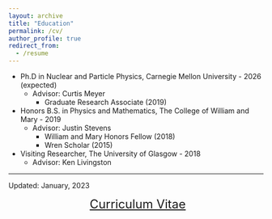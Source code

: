 ```yaml
---
layout: archive
title: "Education"
permalink: /cv/
author_profile: true
redirect_from:
  - /resume
---
```


* Ph.D in Nuclear and Particle Physics, Carnegie Mellon University - 2026 (expected)  
  * Advisor: Curtis Meyer  
    * Graduate Research Associate (2019)
* Honors B.S. in Physics and Mathematics, The College of William and Mary - 2019  
  * Advisor: Justin Stevens  
    * William and Mary Honors Fellow (2018)
    * Wren Scholar (2015)
* Visiting Researcher, The University of Glasgow - 2018
  * Advisor: Ken Livingston
<hr>
Updated: January, 2023  

<p align="center">
  <font size="5">
  <a href="http://zabaldwin.github.io/files/ZacharyBaldwin_CV_Jan2023.pdf">Curriculum Vitae</a>
  </font>
</p>





